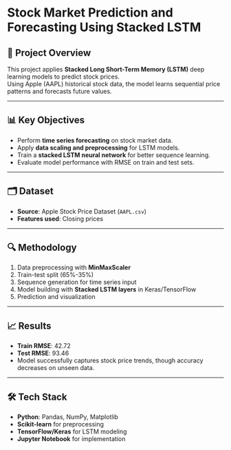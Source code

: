 # Stock Market Prediction and Forecasting Using Stacked LSTM

## 📌 Project Overview
This project applies **Stacked Long Short-Term Memory (LSTM)** deep learning models to predict stock prices.  
Using Apple (AAPL) historical stock data, the model learns sequential price patterns and forecasts future values.

---

## 📊 Key Objectives
- Perform **time series forecasting** on stock market data.  
- Apply **data scaling and preprocessing** for LSTM models.  
- Train a **stacked LSTM neural network** for better sequence learning.  
- Evaluate model performance with RMSE on train and test sets.  

---

## 🗂️ Dataset
- **Source**: Apple Stock Price Dataset (`AAPL.csv`)  
- **Features used**: Closing prices  

---

## 🔍 Methodology
1. Data preprocessing with **MinMaxScaler**  
2. Train-test split (65%-35%)  
3. Sequence generation for time series input  
4. Model building with **Stacked LSTM layers** in Keras/TensorFlow  
5. Prediction and visualization  

---

## 📈 Results
- **Train RMSE**: 42.72  
- **Test RMSE**: 93.46  
- Model successfully captures stock price trends, though accuracy decreases on unseen data.  

---

## 🛠️ Tech Stack
- **Python**: Pandas, NumPy, Matplotlib  
- **Scikit-learn** for preprocessing  
- **TensorFlow/Keras** for LSTM modeling  
- **Jupyter Notebook** for implementation  

